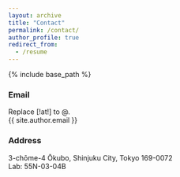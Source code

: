 ```yaml
---
layout: archive
title: "Contact"
permalink: /contact/
author_profile: true
redirect_from:
  - /resume
---
```


{% include base_path %}

### Email
Replace [!at!] to @.        
<i class="fas fa-fw fa-envelope icon-pad-right" aria-hidden="true"></i>
{{ site.author.email }}

### Address
3-chōme-4 Ōkubo, Shinjuku City, Tokyo 169-0072  
Lab: 55N-03-04B